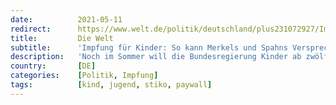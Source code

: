 ```yaml
---
date:          2021-05-11
redirect:      https://www.welt.de/politik/deutschland/plus231072927/Impfung-fuer-Kinder-So-kann-Merkels-und-Spahns-Versprechen-scheitern.html
title:         Die Welt
subtitle:      'Impfung für Kinder: So kann Merkels und Spahns Versprechen scheitern'
description:   'Noch im Sommer will die Bundesregierung Kinder ab zwölf Jahren impfen – trotz Bedenken der Ständigen Impfkommission. Grund ist das Ziel der schnellen Herdenimmunität, das andernfalls in Gefahr gerät. Gilt nun Schnelligkeit vor Sicherheit?'
country:       [DE]
categories:    [Politik, Impfung]
tags:          [kind, jugend, stiko, paywall]
---
```

